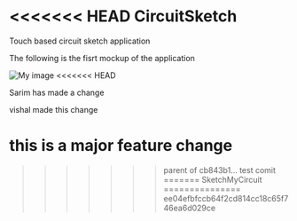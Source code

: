 <<<<<<< HEAD
CircuitSketch
=======

Touch based circuit sketch application

The following is the fisrt mockup of the application

![My image](https://github.com/nishantmehta/Sketchy/raw/master/img/mainscreen.jpg)
<<<<<<< HEAD


Sarim has made a change

vishal made this change

this is a major feature change
=======
>>>>>>> parent of cb843b1... test comit
=======
SketchMyCircuit
===============
>>>>>>> ee04efbfccb64f2cd814cc18c65f746ea6d029ce
